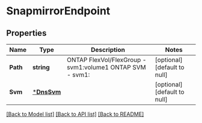 # SnapmirrorEndpoint

## Properties
Name | Type | Description | Notes
------------ | ------------- | ------------- | -------------
**Path** | **string** | ONTAP FlexVol/FlexGroup - svm1:volume1 ONTAP SVM               - svm1:  | [optional] [default to null]
**Svm** | [***DnsSvm**](dns_svm.md) |  | [optional] [default to null]

[[Back to Model list]](../README.md#documentation-for-models) [[Back to API list]](../README.md#documentation-for-api-endpoints) [[Back to README]](../README.md)


